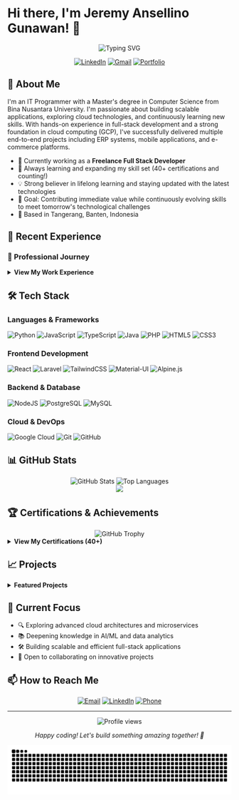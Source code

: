 # Hi there, I'm Jeremy Ansellino Gunawan! 👋

<div align="center">
  <img src="https://readme-typing-svg.herokuapp.com?font=Fira+Code&pause=1000&color=58A6FF&center=true&vCenter=true&width=435&lines=Full+Stack+Developer;Cloud+Computing+Enthusiast;Lifelong+Learner;40%2B+Certifications" alt="Typing SVG" />
</div>

<div align="center">
  
  [![LinkedIn](https://img.shields.io/badge/LinkedIn-%230077B5.svg?style=for-the-badge&logo=linkedin&logoColor=white)](https://www.linkedin.com/in/jeremy-ansellino-gunawan/)
  [![Gmail](https://img.shields.io/badge/Gmail-D14836?style=for-the-badge&logo=gmail&logoColor=white)](mailto:ansellino@gmail.com)
  [![Portfolio](https://img.shields.io/badge/Portfolio-%23000000.svg?style=for-the-badge&logo=firefox&logoColor=#FF7139)](https://github.com/ansellino)
  
</div>

## 🚀 About Me

I'm an IT Programmer with a Master's degree in Computer Science from Bina Nusantara University. I'm passionate about building scalable applications, exploring cloud technologies, and continuously learning new skills. With hands-on experience in full-stack development and a strong foundation in cloud computing (GCP), I've successfully delivered multiple end-to-end projects including ERP systems, mobile applications, and e-commerce platforms.

- 🔭 Currently working as a **Freelance Full Stack Developer**
- 🌱 Always learning and expanding my skill set (40+ certifications and counting!)
- 💡 Strong believer in lifelong learning and staying updated with the latest technologies
- 🎯 Goal: Contributing immediate value while continuously evolving skills to meet tomorrow's technological challenges
- 📍 Based in Tangerang, Banten, Indonesia

## 💼 Recent Experience

### 🏢 Professional Journey

<details>
<summary><b>View My Work Experience</b></summary>

#### **Toko Crypto** | Freelance Analyst
*April 2025 - June 2025*
- Quality Check data customer KYC

#### **PRASUNET COMPANY** | Full Stack Developer (Internship)
*March 2025 - April 2025*
- Developed Hospital Management System using React, TypeScript, and Material-UI
- Built RESTful API endpoints and database integration
- Implemented authentication with role-based access control

#### **UMNGrove** | Full Stack Developer (Freelance)
*October 2024 - March 2025*
- Developed Lembur Mangrove Patikang website v2.0.0
- Tech Stack: Laravel 11, Filament v.3, TALL Stack (Tailwind, Alpine.js, Livewire, Laravel)

</details>

## 🛠️ Tech Stack

### Languages & Frameworks
![Python](https://img.shields.io/badge/python-3670A0?style=for-the-badge&logo=python&logoColor=ffdd54)
![JavaScript](https://img.shields.io/badge/javascript-%23323330.svg?style=for-the-badge&logo=javascript&logoColor=%23F7DF1E)
![TypeScript](https://img.shields.io/badge/typescript-%23007ACC.svg?style=for-the-badge&logo=typescript&logoColor=white)
![Java](https://img.shields.io/badge/java-%23ED8B00.svg?style=for-the-badge&logo=openjdk&logoColor=white)
![PHP](https://img.shields.io/badge/php-%23777BB4.svg?style=for-the-badge&logo=php&logoColor=white)
![HTML5](https://img.shields.io/badge/html5-%23E34F26.svg?style=for-the-badge&logo=html5&logoColor=white)
![CSS3](https://img.shields.io/badge/css3-%231572B6.svg?style=for-the-badge&logo=css3&logoColor=white)

### Frontend Development
![React](https://img.shields.io/badge/react-%2320232a.svg?style=for-the-badge&logo=react&logoColor=%2361DAFB)
![Laravel](https://img.shields.io/badge/laravel-%23FF2D20.svg?style=for-the-badge&logo=laravel&logoColor=white)
![TailwindCSS](https://img.shields.io/badge/tailwindcss-%2338B2AC.svg?style=for-the-badge&logo=tailwind-css&logoColor=white)
![Material-UI](https://img.shields.io/badge/Material--UI-%230081CB.svg?style=for-the-badge&logo=mui&logoColor=white)
![Alpine.js](https://img.shields.io/badge/alpinejs-white.svg?style=for-the-badge&logo=alpinedotjs&logoColor=%238BC0D0)

### Backend & Database
![NodeJS](https://img.shields.io/badge/node.js-6DA55F?style=for-the-badge&logo=node.js&logoColor=white)
![PostgreSQL](https://img.shields.io/badge/postgresql-%23316192.svg?style=for-the-badge&logo=postgresql&logoColor=white)
![MySQL](https://img.shields.io/badge/mysql-%2300f.svg?style=for-the-badge&logo=mysql&logoColor=white)

### Cloud & DevOps
![Google Cloud](https://img.shields.io/badge/GoogleCloud-%234285F4.svg?style=for-the-badge&logo=google-cloud&logoColor=white)
![Git](https://img.shields.io/badge/git-%23F05033.svg?style=for-the-badge&logo=git&logoColor=white)
![GitHub](https://img.shields.io/badge/github-%23121011.svg?style=for-the-badge&logo=github&logoColor=white)

## 📊 GitHub Stats

<div align="center">
  <img src="https://github-readme-stats.vercel.app/api?username=ansellino&show_icons=true&theme=tokyonight&hide_border=true&include_all_commits=true&count_private=true" alt="GitHub Stats" height="180em" />
  <img src="https://github-readme-stats.vercel.app/api/top-langs/?username=ansellino&layout=compact&theme=tokyonight&hide_border=true" alt="Top Languages" height="180em" />
</div>

<div align="center">
  <img src="https://github-readme-streak-stats.herokuapp.com/?user=ansellino&theme=tokyonight" height="180"/>
</div>

## 🏆 Certifications & Achievements

<div align="center">
  <img src="https://github-profile-trophy.vercel.app/?username=Ansellino&theme=tokyonight&no-frame=true&no-bg=false&margin-w=4&margin-h=4" alt="GitHub Trophy" />
</div>

<details>
<summary><b>View My Certifications (40+)</b></summary>

### 🎓 Education
- **Master's Degree** in Computer Science - Bina Nusantara University (GPA: 3.67/4.00)
- **Bachelor's Degree** in Computer Science - Bina Nusantara University (GPA: 3.30/4.00)

### 📜 Notable Certifications
- **Google Cloud Platform**: 10+ certifications including Associate Cloud Engineer preparation
- **Google IT Support & Automation**: Professional certificates
- **Full Stack Development**: Complete bootcamps from Udemy
- **Bangkit Academy 2021**: Cloud Computing Learning Path (Top 50 Capstone Project)
- **Alibaba Cloud**: Certified Associate in Cloud Computing

### 🏅 Achievements
- Completed 40+ industry certifications
- Top 50 Team in Bangkit Academy Capstone Project
- AIESEC Future Leaders Delegate

</details>

## 📈 Projects

<details>
<summary><b>Featured Projects</b></summary>

### 🏥 Hospital Management System
- **Tech Stack**: React, TypeScript, Material-UI, RESTful API
- **Features**: Patient registration, appointment scheduling, medical records, billing system
- **Role**: Full Stack Developer

### 🌿 Lembur Mangrove Patikang Website
- **Tech Stack**: Laravel 11, Filament v.3, TALL Stack
- **Features**: Environmental conservation platform with dynamic UI/UX
- **Role**: Lead Developer (2-member team)

### 📱 Daya Mobile Application
- **Tech Stack**: Google Cloud Platform, Android
- **Features**: Indonesian cultural heritage exploration app
- **Achievement**: Top 50 in Bangkit Academy Capstone Project

### 🛒 PASARJB E-commerce Platform
- **Tech Stack**: Laravel 9, MySQL
- **Duration**: 2018-2023
- **Role**: Founder & Full Stack Developer

</details>

## 🌱 Current Focus

- 🔍 Exploring advanced cloud architectures and microservices
- 📚 Deepening knowledge in AI/ML and data analytics
- 🛠️ Building scalable and efficient full-stack applications
- 🤝 Open to collaborating on innovative projects

## 📫 How to Reach Me

<div align="center">
  
  [![Email](https://img.shields.io/badge/Email-ansellino@gmail.com-red?style=flat-square&logo=gmail)](mailto:ansellino@gmail.com)
  [![LinkedIn](https://img.shields.io/badge/LinkedIn-Jeremy_Ansellino_Gunawan-blue?style=flat-square&logo=linkedin)](https://www.linkedin.com/in/jeremy-ansellino-gunawan/)
  [![Phone](https://img.shields.io/badge/Phone-+62_812_2957_4140-green?style=flat-square&logo=whatsapp)](https://wa.me/6281229574140)
  
</div>

---
<div align="center">
  <img src="https://komarev.com/ghpvc/?username=Ansellino&label=Profile%20views&color=0e75b6&style=flat" alt="Profile views" />
  <p>
    <i>Happy coding! Let's build something amazing together! 🚀</i>
  </p>
</div>

<!-- Snake animation -->
<div align="center">
  <picture>
    <source media="(prefers-color-scheme: dark)" srcset="https://raw.githubusercontent.com/Ansellino/Ansellino/output/github-contribution-grid-snake-dark.svg">
    <source media="(prefers-color-scheme: light)" srcset="https://raw.githubusercontent.com/Ansellino/Ansellino/output/github-contribution-grid-snake.svg">
    <img alt="github contribution grid snake animation" src="https://raw.githubusercontent.com/Ansellino/Ansellino/output/github-contribution-grid-snake.svg">
  </picture>
</div>
